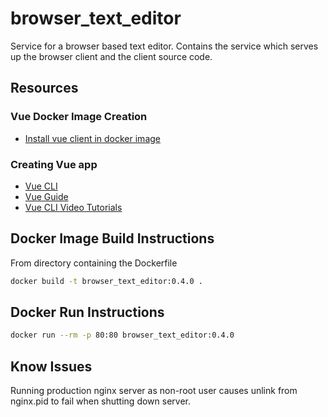 # browser_text_editor
Service for a browser based text editor. Contains the service which serves up the browser client and the client source code.

## Resources
### Vue Docker Image Creation
* [Install vue client in docker image](https://vuejs.org/v2/cookbook/dockerize-vuejs-app.html)

### Creating Vue app
* [Vue CLI](https://cli.vuejs.org/guide/#components-of-the-system)
* [Vue Guide](https://vuejs.org/v2/guide/#)
* [Vue CLI Video Tutorials](https://www.vuemastery.com/courses/real-world-vue-js/vue-cli/)

## Docker Image Build Instructions
From directory containing the Dockerfile
```Bash
docker build -t browser_text_editor:0.4.0 .
```

## Docker Run Instructions
```Bash
docker run --rm -p 80:80 browser_text_editor:0.4.0
```

## Know Issues
Running production nginx server as non-root user causes unlink from nginx.pid to fail when shutting down server.
